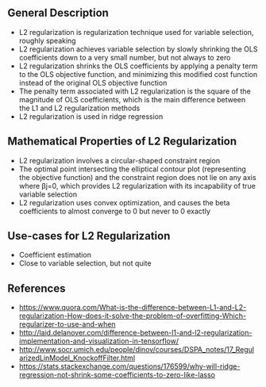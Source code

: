 ## General Description
- L2 regularization is regularization technique used for variable selection, roughly speaking
- L2 regularization achieves variable selection by slowly shrinking the OLS coefficients down to a very small number, but not always to zero
- L2 regularization shrinks the OLS coefficients by applying a penalty term to the OLS objective function, and minimizing this modified cost function instead of the original OLS objective function
- The penalty term associated with L2 regularization is the square of the magnitude of OLS coefficients, which is the main difference between the L1 and L2 regularization methods
- L2 regularization is used in ridge regression

## Mathematical Properties of L2 Regularization
- L2 regularization involves a circular-shaped constraint region
- The optimal point intersecting the elliptical contour plot (representing the objective function) and the constraint region does not lie on any axis where βj=0, which provides L2 regularization with its incapability of true variable selection
- L2 regularization uses convex optimization, and causes the beta coefficients to almost converge to 0 but never to 0 exactly

## Use-cases for L2 Regularization
- Coefficient estimation
- Close to variable selection, but not quite

## References
- https://www.quora.com/What-is-the-difference-between-L1-and-L2-regularization-How-does-it-solve-the-problem-of-overfitting-Which-regularizer-to-use-and-when
- http://laid.delanover.com/difference-between-l1-and-l2-regularization-implementation-and-visualization-in-tensorflow/
- http://www.socr.umich.edu/people/dinov/courses/DSPA_notes/17_RegularizedLinModel_KnockoffFilter.html
- https://stats.stackexchange.com/questions/176599/why-will-ridge-regression-not-shrink-some-coefficients-to-zero-like-lasso
